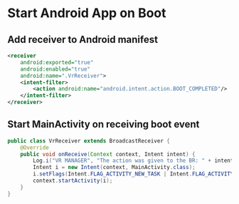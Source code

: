# Start Android App on Boot

## Add receiver to Android manifest

```xml
<receiver
    android:exported="true"
    android:enabled="true"
    android:name=".VrReceiver">
    <intent-filter>
        <action android:name="android.intent.action.BOOT_COMPLETED"/>
    </intent-filter>
</receiver>
```

## Start MainActivity on receiving boot event

```java
public class VrReceiver extends BroadcastReceiver {
    @Override
    public void onReceive(Context context, Intent intent) {
        Log.i("VR MANAGER", "The action was given to the BR: " + intent.getAction());
        Intent i = new Intent(context, MainActivity.class);
        i.setFlags(Intent.FLAG_ACTIVITY_NEW_TASK | Intent.FLAG_ACTIVITY_CLEAR_TASK);
        context.startActivity(i);
    }
}
```